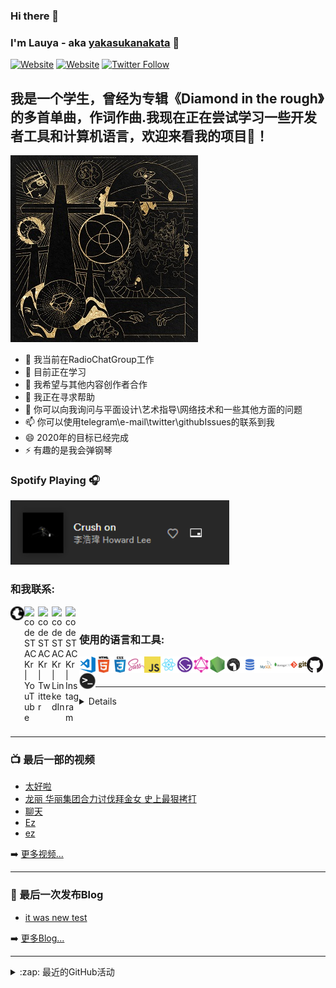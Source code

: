 ### Hi there 👋

<!--
**yakasuakanakata/yakasukanakata** is a ✨ _special_ ✨ repository because its `README.md` (this file) appears on your GitHub profile.

Here are some ideas to get you started:

- 🔭 I’m currently working on ...
- 🌱 I’m currently learning ...
- 👯 我希望与其他内容创作者合作
- 🤔 I’m looking for help with ...
- 💬 Ask me about ...
- 📫 How to reach me: ...
- 😄 Pronouns: ...
- ⚡ Fun fact: ...
-->

### I'm Lauya - aka [yakasukanakata][website] 👋

[![Website](https://forthebadge.com/images/badges/made-with-markdown.svg)]()
[![Website](https://forthebadge.com/images/badges/built-with-love.svg)]()
[![Twitter Follow](https://forthebadge.com/images/badges/ages-12.svg)]()

## 我是一个学生，曾经为专辑《Diamond in the rough》的多首单曲，作词作曲.我现在正在尝试学习一些开发者工具和计算机语言，欢迎来看我的项目🌼！

[![](https://raw.githubusercontent.com/RadioChatGroup-Link/Icon/master/github%20img/dir.jpg) ](https://open.spotify.com/album/6zPGNuCikxTQLI8ZQuHNsQ?si=9amsSnVKRgK6kXFv8ZYz3w)


- 🔭 我当前在RadioChatGroup工作
- 🌱 目前正在学习
- 👯 我希望与其他内容创作者合作
- 🤔 我正在寻求帮助
- 💬 你可以向我询问与平面设计\艺术指导\网络技术和一些其他方面的问题
- 📫 你可以使用telegram\e-mail\twitter\githubIssues的联系到我
- 😄 2020年的目标已经完成
- ⚡ 有趣的是我会弹钢琴

### Spotify Playing 🎧

[<img src="https://raw.githubusercontent.com/RadioChatGroup-Link/Icon/master/github%20img/20201004064129.png" alt="Yuniko Spotify Playing" width="350" />](https://open.spotify.com/user/4p625yvreygxzpy035o7wsvo2)
<!--
<iframe src="https://open.spotify.com/embed/track/4LSPhOVHew694KG2IAA6Ap" width="300" height="380" frameborder="0" allowtransparency="true" allow="encrypted-media"></iframe>
-->
### 和我联系:

[<img align="left" alt="codeSTACKr.com" width="22px" src="https://raw.githubusercontent.com/iconic/open-iconic/master/svg/globe.svg" />][website]
[<img align="left" alt="codeSTACKr | YouTube" width="22px" src="https://cdn.jsdelivr.net/npm/simple-icons@v3/icons/youtube.svg" />][youtube]
[<img align="left" alt="codeSTACKr | Twitter" width="22px" src="https://cdn.jsdelivr.net/npm/simple-icons@v3/icons/twitter.svg" />][twitter]
[<img align="left" alt="codeSTACKr | LinkedIn" width="22px" src="https://cdn.jsdelivr.net/npm/simple-icons@v3/icons/linkedin.svg" />][linkedin]
[<img align="left" alt="codeSTACKr | Instagram" width="22px" src="https://cdn.jsdelivr.net/npm/simple-icons@v3/icons/instagram.svg" />][instagram]

<br />

### 使用的语言和工具:

[<img align="left" alt="Visual Studio Code" width="26px" src="https://raw.githubusercontent.com/github/explore/80688e429a7d4ef2fca1e82350fe8e3517d3494d/topics/visual-studio-code/visual-studio-code.png" />][webdevplaylist]
[<img align="left" alt="HTML5" width="26px" src="https://raw.githubusercontent.com/github/explore/80688e429a7d4ef2fca1e82350fe8e3517d3494d/topics/html/html.png" />][webdevplaylist]
[<img align="left" alt="CSS3" width="26px" src="https://raw.githubusercontent.com/github/explore/80688e429a7d4ef2fca1e82350fe8e3517d3494d/topics/css/css.png" />][cssplaylist]
[<img align="left" alt="Sass" width="26px" src="https://raw.githubusercontent.com/github/explore/80688e429a7d4ef2fca1e82350fe8e3517d3494d/topics/sass/sass.png" />][cssplaylist]
[<img align="left" alt="JavaScript" width="26px" src="https://raw.githubusercontent.com/github/explore/80688e429a7d4ef2fca1e82350fe8e3517d3494d/topics/javascript/javascript.png" />][jsplaylist]
[<img align="left" alt="React" width="26px" src="https://raw.githubusercontent.com/github/explore/80688e429a7d4ef2fca1e82350fe8e3517d3494d/topics/react/react.png" />][reactplaylist]
[<img align="left" alt="Gatsby" width="26px" src="https://raw.githubusercontent.com/github/explore/e94815998e4e0713912fed477a1f346ec04c3da2/topics/gatsby/gatsby.png" />][webdevplaylist]
[<img align="left" alt="GraphQL" width="26px" src="https://raw.githubusercontent.com/github/explore/80688e429a7d4ef2fca1e82350fe8e3517d3494d/topics/graphql/graphql.png" />][webdevplaylist]
[<img align="left" alt="Node.js" width="26px" src="https://raw.githubusercontent.com/github/explore/80688e429a7d4ef2fca1e82350fe8e3517d3494d/topics/nodejs/nodejs.png" />][webdevplaylist]
[<img align="left" alt="Deno" width="26px" src="https://raw.githubusercontent.com/github/explore/361e2821e2dea67711cde99c9c40ed357061cf27/topics/deno/deno.png" />][webdevplaylist]
[<img align="left" alt="SQL" width="26px" src="https://raw.githubusercontent.com/github/explore/80688e429a7d4ef2fca1e82350fe8e3517d3494d/topics/sql/sql.png" />][webdevplaylist]
[<img align="left" alt="MySQL" width="26px" src="https://raw.githubusercontent.com/github/explore/80688e429a7d4ef2fca1e82350fe8e3517d3494d/topics/mysql/mysql.png" />][webdevplaylist]
[<img align="left" alt="MongoDB" width="26px" src="https://raw.githubusercontent.com/github/explore/80688e429a7d4ef2fca1e82350fe8e3517d3494d/topics/mongodb/mongodb.png" />][webdevplaylist]
[<img align="left" alt="Git" width="26px" src="https://raw.githubusercontent.com/github/explore/80688e429a7d4ef2fca1e82350fe8e3517d3494d/topics/git/git.png" />][webdevplaylist]
[<img align="left" alt="GitHub" width="26px" src="https://raw.githubusercontent.com/github/explore/78df643247d429f6cc873026c0622819ad797942/topics/github/github.png" />][webdevplaylist]
[<img align="left" alt="Terminal" width="26px" src="https://raw.githubusercontent.com/github/explore/80688e429a7d4ef2fca1e82350fe8e3517d3494d/topics/terminal/terminal.png" />][webdevplaylist]

<br />
<br />

---

<details>
  
  [![yakasukanakata's github stats](https://github-readme-stats.vercel.app/api?username=yakasukanakata&show_icons=true)](https://github.com/RadioChatGroup-Link/RadioChatGroup-Link.github.io)
  [![Top Langs](https://github-readme-stats.vercel.app/api/top-langs/?username=yakasukanakata&layout=compact)](https://github.com/RadioChatGroup-Link/subscribe)
  [![ReadMe Card](https://github-readme-stats.vercel.app/api/pin/?username=RadioChatGroup-Link&repo=RadioChatGroup-Link.github.io)](https://github.com/RadioChatGroup-Link/RadioChatGroup-Link.github.io)

</details>
<br />
<br />

---

### 📺 最后一部的视频

<!-- YOUTUBE:START -->
- [太好啦](https://www.youtube.com/watch?v=fQl7ADS7cAk)
- [龙丽 华丽集团合力讨伐拜金女 史上最狠拷打](https://www.youtube.com/watch?v=ia4OqygLm7k)
- [聊天](https://www.youtube.com/watch?v=xeP0wNs4UHs)
- [Ez](https://www.youtube.com/watch?v=wTVrr4s0GHI)
- [ez](https://www.youtube.com/watch?v=9i4DVnFFHrI)
<!-- YOUTUBE:END -->

➡️ [更多视频...](https://youtube.com/UCGCiuU5A-CVr0nYg2pbA9Hw)

---

### 📕 最后一次发布Blog

<!-- BLOG-POST-LIST:START -->
- [it was new test](https://dev.to/yakasuakanakata/it-was-new-test-41m2)
<!-- BLOG-POST-LIST:END -->

➡️ [更多Blog...](https://radiochatgroup-link.github.io)

---

<details>
  <summary>:zap: 最近的GitHub活动</summary>
  
<!--START_SECTION:activity-->
1. ❗️ Opened issue [#1](https://github.com/yakasukanakata/yakasukanakata/issues/1) in [yakasukanakata/yakasukanakata](https://github.com/yakasukanakata/yakasukanakata)
<!--END_SECTION:activity-->

---

 <details>
  <img align="left" alt="yakasukanakata's GitHub Stats" src="https://github-readme-stats.vercel.app/api?username=yakasukanakata&show_icons=true&hide_border=true" />
  
  ![Anurag's github stats](https://github-readme-stats.vercel.app/api?username=yakasukanakata&show_icons=true&theme=tokyonight)
    <summary>:zap: GitHub Stats</summary>
  [![ReadMe Card](https://github-readme-stats.vercel.app/api/pin/?username=RadioChatGroup-Link&repo=pages)](https://github.com/RadioChatGroup-Link/pages)
  [![ReadMe Card](https://github-readme-stats.vercel.app/api/pin/?username=RadioChatGroup-Link&repo=Netch)](https://github.com/RadioChatGroup-Link/Netch)
  [![willianrod's wakatime stats](https://github-readme-stats.vercel.app/api/wakatime?username=yakasukanakata)](https://github.com/yakasukanakata/yakasukanakata)
  [![ReadMe Card](https://github-readme-stats.vercel.app/api/pin/?username=RadioChatGroup-Link&repo=subscribe)](https://github.com/RadioChatGroup-Link/subscribe)
</details>

[website]: -
[course]: -
[twitter]: -
[youtube]: -
[instagram]: -
[linkedin]: https://linkedin.com/in/-
[webdevplaylist]: https://www.youtube.com/playlist?list=P-
[jsplaylist]: https://www.youtube.com/playlist?list=P-
[cssplaylist]: https://www.youtube.com/playlist?list=PL-
[reactplaylist]: https://www.youtube.com/playlist?list=P-

